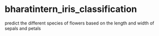 # bharatintern_iris_classification
predict the different species of flowers based on the length and width of sepals and petals
